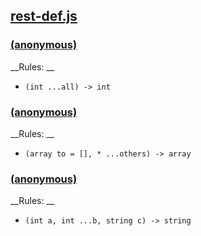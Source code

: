 ## [rest-def.js](rest-def.js)

### [(anonymous)](rest-def.js#L3-11)

__Rules: __

  - `(int ...all) -> int`




### [(anonymous)](rest-def.js#L19-25)

__Rules: __

  - `(array to = [], * ...others) -> array`




### [(anonymous)](rest-def.js#L32-37)

__Rules: __

  - `(int a, int ...b, string c) -> string`


